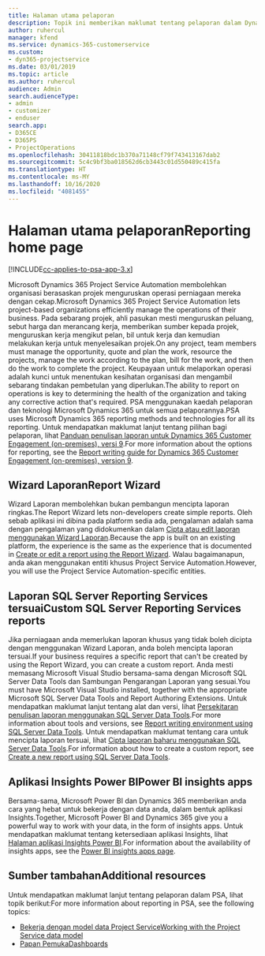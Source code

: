 ```yaml
---
title: Halaman utama pelaporan
description: Topik ini memberikan maklumat tentang pelaporan dalam Dynamics 365 Project Service Automation.
author: ruhercul
manager: kfend
ms.service: dynamics-365-customerservice
ms.custom:
- dyn365-projectservice
ms.date: 03/01/2019
ms.topic: article
ms.author: ruhercul
audience: Admin
search.audienceType:
- admin
- customizer
- enduser
search.app:
- D365CE
- D365PS
- ProjectOperations
ms.openlocfilehash: 30411818bdc1b370a71148cf79f743413167dab2
ms.sourcegitcommit: 5c4c9bf3ba018562d6cb3443c01d550489c415fa
ms.translationtype: HT
ms.contentlocale: ms-MY
ms.lasthandoff: 10/16/2020
ms.locfileid: "4081455"
---
```

# <a name="reporting-home-page"></a><span data-ttu-id="af005-103">Halaman utama pelaporan</span><span class="sxs-lookup"><span data-stu-id="af005-103">Reporting home page</span></span>

[!INCLUDE[cc-applies-to-psa-app-3.x](../includes/cc-applies-to-psa-app-3x.md)]

<span data-ttu-id="af005-104">Microsoft Dynamics 365 Project Service Automation membolehkan organisasi berasaskan projek menguruskan operasi perniagaan mereka dengan cekap.</span><span class="sxs-lookup"><span data-stu-id="af005-104">Microsoft Dynamics 365 Project Service Automation lets project-based organizations efficiently manage the operations of their business.</span></span> <span data-ttu-id="af005-105">Pada sebarang projek, ahli pasukan mesti menguruskan peluang, sebut harga dan merancang kerja, memberikan sumber kepada projek, menguruskan kerja mengikut pelan, bil untuk kerja dan kemudian melakukan kerja untuk menyelesaikan projek.</span><span class="sxs-lookup"><span data-stu-id="af005-105">On any project, team members must manage the opportunity, quote and plan the work, resource the projects, manage the work according to the plan, bill for the work, and then do the work to complete the project.</span></span> <span data-ttu-id="af005-106">Keupayaan untuk melaporkan operasi adalah kunci untuk menentukan kesihatan organisasi dan mengambil sebarang tindakan pembetulan yang diperlukan.</span><span class="sxs-lookup"><span data-stu-id="af005-106">The ability to report on operations is key to determining the health of the organization and taking any corrective action that's required.</span></span> <span data-ttu-id="af005-107">PSA menggunakan kaedah pelaporan dan teknologi Microsoft Dynamics 365 untuk semua pelaporannya.</span><span class="sxs-lookup"><span data-stu-id="af005-107">PSA uses Microsoft Dynamics 365 reporting methods and technologies for all its reporting.</span></span> <span data-ttu-id="af005-108">Untuk mendapatkan maklumat lanjut tentang pilihan bagi pelaporan, lihat [Panduan penulisan laporan untuk Dynamics 365 Customer Engagement (on-premises), versi 9](https://docs.microsoft.com/dynamics365/customerengagement/on-premises/analytics/reporting-analytics-with-dynamics-365).</span><span class="sxs-lookup"><span data-stu-id="af005-108">For more information about the options for reporting, see the [Report writing guide for Dynamics 365 Customer Engagement (on-premises), version 9](https://docs.microsoft.com/dynamics365/customerengagement/on-premises/analytics/reporting-analytics-with-dynamics-365).</span></span>

## <a name="report-wizard"></a><span data-ttu-id="af005-109">Wizard Laporan</span><span class="sxs-lookup"><span data-stu-id="af005-109">Report Wizard</span></span>

<span data-ttu-id="af005-110">Wizard Laporan membolehkan bukan pembangun mencipta laporan ringkas.</span><span class="sxs-lookup"><span data-stu-id="af005-110">The Report Wizard lets non-developers create simple reports.</span></span> <span data-ttu-id="af005-111">Oleh sebab aplikasi ini dibina pada platform sedia ada, pengalaman adalah sama dengan pengalaman yang didokumenkan dalam [Cipta atau edit laporan menggunakan Wizard Laporan](https://docs.microsoft.com/dynamics365/customerengagement/on-premises/basics/create-edit-copy-report-wizard).</span><span class="sxs-lookup"><span data-stu-id="af005-111">Because the app is built on an existing platform, the experience is the same as the experience that is documented in [Create or edit a report using the Report Wizard](https://docs.microsoft.com/dynamics365/customerengagement/on-premises/basics/create-edit-copy-report-wizard).</span></span> <span data-ttu-id="af005-112">Walau bagaimanapun, anda akan menggunakan entiti khusus Project Service Automation.</span><span class="sxs-lookup"><span data-stu-id="af005-112">However, you will use the Project Service Automation-specific entities.</span></span>

## <a name="custom-sql-server-reporting-services-reports"></a><span data-ttu-id="af005-113">Laporan SQL Server Reporting Services tersuai</span><span class="sxs-lookup"><span data-stu-id="af005-113">Custom SQL Server Reporting Services reports</span></span>

<span data-ttu-id="af005-114">Jika perniagaan anda memerlukan laporan khusus yang tidak boleh dicipta dengan menggunakan Wizard Laporan, anda boleh mencipta laporan tersuai.</span><span class="sxs-lookup"><span data-stu-id="af005-114">If your business requires a specific report that can't be created by using the Report Wizard, you can create a custom report.</span></span> <span data-ttu-id="af005-115">Anda mesti memasang Microsoft Visual Studio bersama-sama dengan Microsoft SQL Server Data Tools dan Sambungan Pengarangan Laporan yang sesuai.</span><span class="sxs-lookup"><span data-stu-id="af005-115">You must have Microsoft Visual Studio installed, together with the appropriate Microsoft SQL Server Data Tools and Report Authoring Extensions.</span></span> <span data-ttu-id="af005-116">Untuk mendapatkan maklumat lanjut tentang alat dan versi, lihat [Persekitaran penulisan laporan menggunakan SQL Server Data Tools](https://docs.microsoft.com/dynamics365/customerengagement/on-premises/analytics/report-writing-environment-using-sql-server-data-tools).</span><span class="sxs-lookup"><span data-stu-id="af005-116">For more information about tools and versions, see [Report writing environment using SQL Server Data Tools](https://docs.microsoft.com/dynamics365/customerengagement/on-premises/analytics/report-writing-environment-using-sql-server-data-tools).</span></span> <span data-ttu-id="af005-117">Untuk mendapatkan maklumat tentang cara untuk mencipta laporan tersuai, lihat [Cipta laporan baharu menggunakan SQL Server Data Tools](https://docs.microsoft.com/dynamics365/customerengagement/on-premises/analytics/create-a-new-report-using-sql-server-data-tools).</span><span class="sxs-lookup"><span data-stu-id="af005-117">For information about how to create a custom report, see [Create a new report using SQL Server Data Tools](https://docs.microsoft.com/dynamics365/customerengagement/on-premises/analytics/create-a-new-report-using-sql-server-data-tools).</span></span>

## <a name="power-bi-insights-apps"></a><span data-ttu-id="af005-118">Aplikasi Insights Power BI</span><span class="sxs-lookup"><span data-stu-id="af005-118">Power BI insights apps</span></span>

<span data-ttu-id="af005-119">Bersama-sama, Microsoft Power BI dan Dynamics 365 memberikan anda cara yang hebat untuk bekerja dengan data anda, dalam bentuk aplikasi Insights.</span><span class="sxs-lookup"><span data-stu-id="af005-119">Together, Microsoft Power BI and Dynamics 365 give you a powerful way to work with your data, in the form of insights apps.</span></span> <span data-ttu-id="af005-120">Untuk mendapatkan maklumat tentang ketersediaan aplikasi Insights, lihat [Halaman aplikasi Insights Power BI](https://powerbi.microsoft.com/power-bi-insights-apps/).</span><span class="sxs-lookup"><span data-stu-id="af005-120">For information about the availability of insights apps, see the [Power BI insights apps page](https://powerbi.microsoft.com/power-bi-insights-apps/).</span></span>


## <a name="additional-resources"></a><span data-ttu-id="af005-121">Sumber tambahan</span><span class="sxs-lookup"><span data-stu-id="af005-121">Additional resources</span></span>
<span data-ttu-id="af005-122">Untuk mendapatkan maklumat lanjut tentang pelaporan dalam PSA, lihat topik berikut:</span><span class="sxs-lookup"><span data-stu-id="af005-122">For more information about reporting in PSA, see the following topics:</span></span>

- [<span data-ttu-id="af005-123">Bekerja dengan model data Project Service</span><span class="sxs-lookup"><span data-stu-id="af005-123">Working with the Project Service data model</span></span>](reports-working-project-service-data-model.md)
- [<span data-ttu-id="af005-124">Papan Pemuka</span><span class="sxs-lookup"><span data-stu-id="af005-124">Dashboards</span></span>](reports-dashboards.md)

